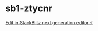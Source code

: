 # sb1-ztycnr

[Edit in StackBlitz next generation editor ⚡️](https://stackblitz.com/~/github.com/ym28-it/sb1-ztycnr)